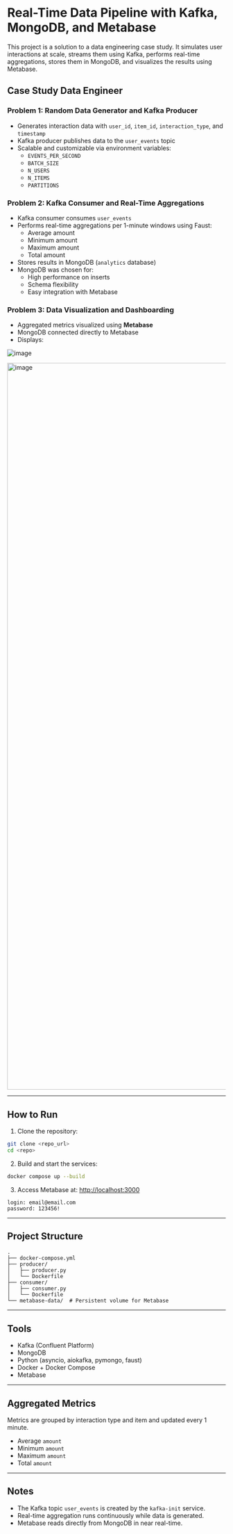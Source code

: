 # Real-Time Data Pipeline with Kafka, MongoDB, and Metabase

This project is a solution to a data engineering case study. It simulates user interactions at scale, streams them using Kafka, performs real-time aggregations, stores them in MongoDB, and visualizes the results using Metabase.

## Case Study Data Engineer

### Problem 1: Random Data Generator and Kafka Producer

- Generates interaction data with `user_id`, `item_id`, `interaction_type`, and `timestamp`
- Kafka producer publishes data to the `user_events` topic
- Scalable and customizable via environment variables:
  - `EVENTS_PER_SECOND`
  - `BATCH_SIZE`
  - `N_USERS`
  - `N_ITEMS`
  - `PARTITIONS`

###  Problem 2: Kafka Consumer and Real-Time Aggregations

- Kafka consumer consumes `user_events`
- Performs real-time aggregations per 1-minute windows using Faust:
  - Average amount
  - Minimum amount
  - Maximum amount
  - Total amount
- Stores results in MongoDB (`analytics` database)
- MongoDB was chosen for:
  - High performance on inserts
  - Schema flexibility
  - Easy integration with Metabase

###  Problem 3: Data Visualization and Dashboarding

- Aggregated metrics visualized using **Metabase**
- MongoDB connected directly to Metabase
- Displays:

![image](https://github.com/user-attachments/assets/c520c218-7d7c-4cb1-986b-ad4462a83e91)

<img width="1673" alt="image" src="https://github.com/user-attachments/assets/beb80e65-0136-48cb-b528-deb00df3589b" />


---

## How to Run

1. Clone the repository:
```bash
git clone <repo_url>
cd <repo>
```

2. Build and start the services:
```bash
docker compose up --build
```

3. Access Metabase at: [http://localhost:3000](http://localhost:3000)

```
login: email@email.com
password: 123456!
```

---

##  Project Structure

```
.
├── docker-compose.yml
├── producer/
│   ├── producer.py
│   └── Dockerfile
├── consumer/
│   ├── consumer.py
│   └── Dockerfile
└── metabase-data/  # Persistent volume for Metabase
```

---

## Tools

- Kafka (Confluent Platform)
- MongoDB
- Python (asyncio, aiokafka, pymongo, faust)
- Docker + Docker Compose
- Metabase

---

##  Aggregated Metrics

Metrics are grouped by interaction type and item and updated every 1 minute.

- Average `amount`
- Minimum `amount`
- Maximum `amount`
- Total `amount`

---

##  Notes

- The Kafka topic `user_events` is created by the `kafka-init` service.
- Real-time aggregation runs continuously while data is generated.
- Metabase reads directly from MongoDB in near real-time.
